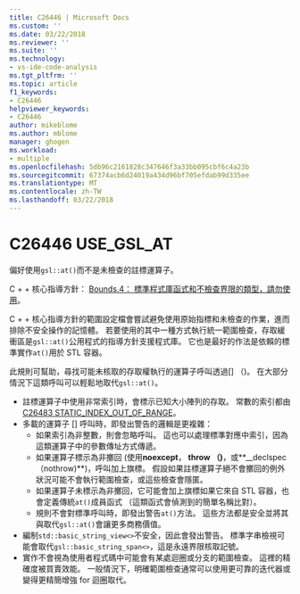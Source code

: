 ```yaml
---
title: C26446 | Microsoft Docs
ms.custom: ''
ms.date: 03/22/2018
ms.reviewer: ''
ms.suite: ''
ms.technology:
- vs-ide-code-analysis
ms.tgt_pltfrm: ''
ms.topic: article
f1_keywords:
- C26446
helpviewer_keywords:
- C26446
author: mikeblome
ms.author: mblome
manager: ghogen
ms.workload:
- multiple
ms.openlocfilehash: 5db96c2161828c347646f3a33bb095cbf6c4a23b
ms.sourcegitcommit: 67374acb6d24019a434d96bf705efdab99d335ee
ms.translationtype: MT
ms.contentlocale: zh-TW
ms.lasthandoff: 03/22/2018
---
```

# <a name="c26446-usegslat"></a>C26446 USE_GSL_AT

偏好使用`gsl::at()`而不是未檢查的註標運算子。

C + + 核心指導方針： [Bounds.4： 標準程式庫函式和不檢查界限的類型，請勿使用](https://github.com/isocpp/CppCoreGuidelines/blob/master/CppCoreGuidelines.md#probounds-bounds-safety-profile)。

C + + 核心指導方針的範圍設定檔會嘗試避免使用原始指標和未檢查的作業，進而排除不安全操作的記憶體。 若要使用的其中一種方式執行統一範圍檢查，存取緩衝區是`gsl::at()`公用程式的指導方針支援程式庫。 它也是最好的作法是依賴的標準實作`at()`用於 STL 容器。

此規則可幫助，尋找可能未核取的存取權執行的運算子呼叫透過\[] （)。 在大部分情況下這類呼叫可以輕鬆地取代`gsl::at()`。


- 註標運算子中使用非常索引時，會標示已知大小陣列的存取。 常數的索引都由[C26483 STATIC_INDEX_OUT_OF_RANGE](c26483.md)。
- 多載的運算子 [] 呼叫時，即發出警告的邏輯是更複雜：
  - 如果索引為非整數，則會忽略呼叫。 這也可以處理標準對應中索引，因為這類運算子中的參數傳址方式傳遞。
  - 如果運算子標示為非擲回 (使用**noexcept**， **throw （)**，或**__declspec （nothrow)**)，呼叫加上旗標。 假設如果註標運算子絕不會擲回的例外狀況可能不會執行範圍檢查，或這些檢查會隱匿。
  - 如果運算子未標示為非擲回，它可能會加上旗標如果它來自 STL 容器，也會定義傳統`at()`成員函式 （這類函式會偵測到的簡單名稱比對）。
  - 規則不會對標準呼叫時，即發出警告`at()`方法。 這些方法都是安全並將其與取代`gsl::at()`會讓更多商務價值。
- 編制`std::basic_string_view<>`不安全，因此會發出警告。 標準字串檢視可能會取代`gsl::basic_string_span<>`，這是永遠界限核取記號。
- 實作不會視為使用者程式碼中可能會有某處迴圈或分支的範圍檢查。 這裡的精確度被買賣效能。 一般情況下，明確範圍檢查通常可以使用更可靠的迭代器或變得更精簡增強 for 迴圈取代。

